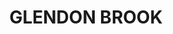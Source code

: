---
lastmod: '2025-04-06T06:05:20+00:00'
latitude: -32.48897756
layout: suburb
longitude: 151.4082526
postcode: '2330'
state: NSW
title: GLENDON BROOK
url: /nsw/glendon-brook/
---
